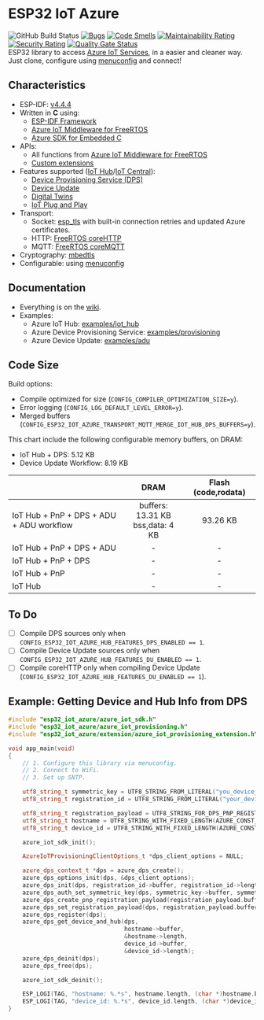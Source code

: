 # ESP32 IoT Azure

![GitHub Build Status](https://github.com/gfurtadoalmeida/esp32-iot-azure/actions/workflows/build.yml/badge.svg) [![Bugs](https://sonarcloud.io/api/project_badges/measure?project=esp32_iot_azure&metric=bugs)](https://sonarcloud.io/summary/new_code?id=esp32_iot_azure) [![Code Smells](https://sonarcloud.io/api/project_badges/measure?project=esp32_iot_azure&metric=code_smells)](https://sonarcloud.io/summary/new_code?id=esp32_iot_azure) [![Maintainability Rating](https://sonarcloud.io/api/project_badges/measure?project=esp32_iot_azure&metric=sqale_rating)](https://sonarcloud.io/summary/new_code?id=esp32_iot_azure) [![Security Rating](https://sonarcloud.io/api/project_badges/measure?project=esp32_iot_azure&metric=security_rating)](https://sonarcloud.io/summary/new_code?id=esp32_iot_azure) [![Quality Gate Status](https://sonarcloud.io/api/project_badges/measure?project=esp32_iot_azure&metric=alert_status)](https://sonarcloud.io/summary/new_code?id=esp32_iot_azure)  
ESP32 library to access [Azure IoT Services](https://azure.microsoft.com/en-us/solutions/iot), in a easier and cleaner way.  
Just clone, configure using [menuconfig](https://docs.espressif.com/projects/esp-idf/en/latest/esp32/api-reference/kconfig.html) and connect!  

## Characteristics

* ESP-IDF: [v4.4.4](https://docs.espressif.com/projects/esp-idf/en/v4.4.4/esp32/index.html)
* Written in **C** using:
   * [ESP-IDF Framework](https://github.com/espressif/esp-idf)
   * [Azure IoT Middleware for FreeRTOS](https://github.com/Azure/azure-iot-middleware-freertos)
   * [Azure SDK for Embedded C](https://github.com/Azure/azure-sdk-for-c)
* APIs: 
   * All functions from [Azure IoT Middleware for FreeRTOS](https://github.com/Azure/azure-iot-middleware-freertos)
   * [Custom extensions](/components/esp32_iot_azure/include/esp32_iot_azure/extension/)
* Features supported ([IoT Hub](https://learn.microsoft.com/en-us/azure/iot-hub/)/[IoT Central](https://learn.microsoft.com/en-us/azure/iot-central/)):
    * [Device Provisioning Service (DPS)](https://learn.microsoft.com/en-us/azure/iot-dps/)
    * [Device Update](https://learn.microsoft.com/en-us/azure/iot-hub-device-update/)
    * [Digital Twins](https://learn.microsoft.com/en-us/azure/digital-twins/)
    * [IoT Plug and Play](https://learn.microsoft.com/en-us/azure/iot-develop/overview-iot-plug-and-play)
* Transport: 
  * Socket: [esp_tls](https://docs.espressif.com/projects/esp-idf/en/latest/esp32/api-reference/protocols/esp_tls.html) with built-in connection retries and updated Azure certificates.
  * HTTP: [FreeRTOS coreHTTP](https://github.com/FreeRTOS/coreHTTP)
  * MQTT: [FreeRTOS coreMQTT](https://github.com/FreeRTOS/coreMQTT)
* Cryptography: [mbedtls](https://docs.espressif.com/projects/esp-idf/en/latest/esp32/api-reference/protocols/mbedtls.html)
* Configurable: using [menuconfig](https://docs.espressif.com/projects/esp-idf/en/latest/esp32/api-reference/kconfig.html)

## Documentation

* Everything is on the [wiki](https://github.com/gfurtadoalmeida/esp32-project-template/wiki).
* Examples:
  * Azure IoT Hub: [examples/iot_hub](/main/examples/iot_hub)
  * Azure Device Provisioning Service: [examples/provisioning](/main/examples/provisioning)
  * Azure Device Update: [examples/adu](/main/examples/adu)

## Code Size

Build options:

* Compile optimized for size (`CONFIG_COMPILER_OPTIMIZATION_SIZE=y`).
* Error logging (`CONFIG_LOG_DEFAULT_LEVEL_ERROR=y`).
* Merged buffers (`CONFIG_ESP32_IOT_AZURE_TRANSPORT_MQTT_MERGE_IOT_HUB_DPS_BUFFERS=y`).

This chart include the following configurable memory buffers, on DRAM:

* IoT Hub + DPS: 5.12 KB
* Device Update Workflow: 8.19 KB

|  | DRAM | Flash (code,rodata) |
|-|:-:|:-:|
| IoT Hub + PnP + DPS + ADU + ADU workflow | buffers: 13.31 KB <br/> bss,data: 4 KB | 93.26 KB |
| IoT Hub + PnP + DPS + ADU | - | - |
| IoT Hub + PnP + DPS | - | - |
| IoT Hub + PnP | - | - |
| IoT Hub | - | - |

## To Do

- [ ] Compile DPS sources only when `CONFIG_ESP32_IOT_AZURE_HUB_FEATURES_DPS_ENABLED == 1`.
- [ ] Compile Device Update sources only when `CONFIG_ESP32_IOT_AZURE_HUB_FEATURES_DU_ENABLED == 1`.
- [ ] Compile coreHTTP only when compiling Device Update (`CONFIG_ESP32_IOT_AZURE_HUB_FEATURES_DU_ENABLED == 1`).

## Example: Getting Device and Hub Info from DPS

```cpp
#include "esp32_iot_azure/azure_iot_sdk.h"
#include "esp32_iot_azure/azure_iot_provisioning.h"
#include "esp32_iot_azure/extension/azure_iot_provisioning_extension.h"

void app_main(void)
{
    // 1. Configure this library via menuconfig.
    // 2. Connect to WiFi.
    // 3. Set up SNTP.

    utf8_string_t symmetric_key = UTF8_STRING_FROM_LITERAL("you_device_enrollment_symmetric_key");
    utf8_string_t registration_id = UTF8_STRING_FROM_LITERAL("your_device_registration_id");

    utf8_string_t registration_payload = UTF8_STRING_FOR_DPS_PNP_REGISTRATION_PAYLOAD();
    utf8_string_t hostname = UTF8_STRING_WITH_FIXED_LENGTH(AZURE_CONST_HOSTNAME_MAX_LENGTH);
    utf8_string_t device_id = UTF8_STRING_WITH_FIXED_LENGTH(AZURE_CONST_DEVICE_ID_MAX_LENGTH);

    azure_iot_sdk_init();

    AzureIoTProvisioningClientOptions_t *dps_client_options = NULL;

    azure_dps_context_t *dps = azure_dps_create();
    azure_dps_options_init(dps, &dps_client_options);
    azure_dps_init(dps, registration_id->buffer, registration_id->length);
    azure_dps_auth_set_symmetric_key(dps, symmetric_key->buffer, symmetric_key->length);
    azure_dps_create_pnp_registration_payload(registration_payload.buffer, &registration_payload.length);
    azure_dps_set_registration_payload(dps, registration_payload.buffer, registration_payload.length);
    azure_dps_register(dps);
    azure_dps_get_device_and_hub(dps,
                                 hostname->buffer,
                                 &hostname->length,
                                 device_id->buffer,
                                 &device_id->length);
    azure_dps_deinit(dps);
    azure_dps_free(dps);

    azure_iot_sdk_deinit();

    ESP_LOGI(TAG, "hostname: %.*s", hostname.length, (char *)hostname.buffer);
    ESP_LOGI(TAG, "device_id: %.*s", device_id.length, (char *)device_id.buffer);
}
```

